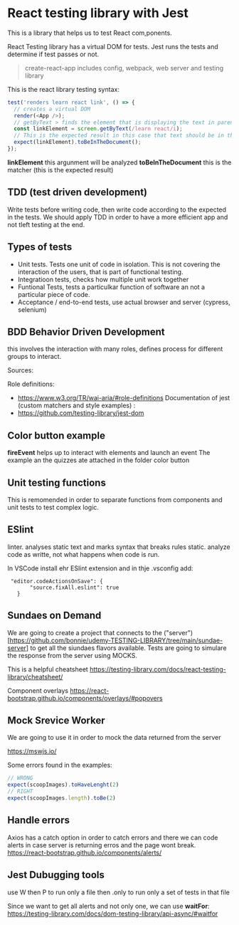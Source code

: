# React testing library with Jest

This is a library that helps us to test React com,ponents. 

React Testing library has a virtual DOM for tests. 
Jest runs the tests and determine if test passes or not. 

> create-react-app includes config, webpack, web server and testing library

This is the react library testing syntax: 

```javascript
test('renders learn react link', () => {
  // creates a virtual DOM
  render(<App />);
  // getByText > finds the element that is displaying the text in parenthesis
  const linkElement = screen.getByText(/learn react/i);
  // This is the expected result in this case that text should be in the component
  expect(linkElement).toBeInTheDocument();
});
```

**linkElement** this argunment will be analyzed
**toBeInTheDocument** this is the matcher (this is the expected result)

## TDD  (test driven development)

Write tests before writing code, then write code according to the expected in the tests. 
We should apply TDD in order to have a more efficient app and not tleft testing at the end. 

## Types of tests 

- Unit tests. Tests one unit of code in isolation. This is not covering the interaction of the users, that is part of functional testing.
- Integratioon tests, checks how multiple unit work together
- Funtional Tests, tests a particulkar function of software an not a particular piece of code. 
- Acceptance / end-to-end tests, use actual browser and server (cypress, selenium)

## BDD Behavior Driven Development 

this involves the interaction with many roles, defines process for different groups to interact.

Sources:

Role definitions: 
- https://www.w3.org/TR/wai-aria/#role-definitions
Documentation of jest (custom matchers and style examples) :
- https://github.com/testing-library/jest-dom 


## Color button example
**fireEvent** helps up to interact with elements and launch an event
The example an the quizzes ate attached in the folder color button

## Unit testing functions

This is remomended in order to separate functions from components and unit tests to test complex logic. 

## ESlint
 linter. analyses static text and marks syntax that breaks rules
 static. analyze code as writte, not what happens when code is run. 

 In VSCode install ehr ESlint extension and in thje .vsconfig add:
 ```
  "editor.codeActionsOnSave": {
        "source.fixAll.eslint": true
    }
 ```

 ## Sundaes on Demand

We are going to create a project that connects to the ("server")[https://github.com/bonnie/udemy-TESTING-LIBRARY/tree/main/sundae-server] to get all the siundaes flavors available.  Tests are going to simulare the response from the server using MOCKS.

This is a helpful cheatsheet https://testing-library.com/docs/react-testing-library/cheatsheet/

Component overlays https://react-bootstrap.github.io/components/overlays/#popovers

## Mock Srevice Worker
We are going to use it in order to mock the data returned from the server

https://mswjs.io/

Some errors found in the examples: 

```JAVASCRIPT
// WRONG
expect(scoopImages).toHaveLenght(2)
// RIGHT
expect(scoopImages.length).toBe(2)
```

## Handle errors

Axios has a catch option in order to catch errors and there we can code alerts in case server is returning erros and the page wont break. 
https://react-bootstrap.github.io/components/alerts/

## Jest Dubugging tools

use W then P to run only a file
then .only to run only a set of tests in that file

Since we want to get all alerts and not only one, we can use **waitFor**: 
https://testing-library.com/docs/dom-testing-library/api-async/#waitfor